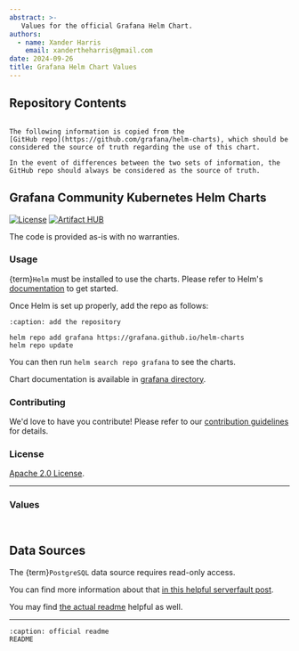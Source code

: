```yaml
---
abstract: >-
   Values for the official Grafana Helm Chart.
authors:
  - name: Xander Harris
    email: xandertheharris@gmail.com
date: 2024-09-26
title: Grafana Helm Chart Values
---
```


## Repository Contents

```{contents}
```

```{admonition} This is a copy
The following information is copied from the
[GitHub repo](https://github.com/grafana/helm-charts), which should be
considered the source of truth regarding the use of this chart.

In the event of differences between the two sets of information, the
GitHub repo should always be considered as the source of truth.
```

## Grafana Community Kubernetes Helm Charts

[![License](https://img.shields.io/badge/License-Apache%202.0-blue.svg)](https://opensource.org/licenses/Apache-2.0)
[![Artifact HUB](https://img.shields.io/endpoint?url=https://artifacthub.io/badge/repository/grafana)](https://artifacthub.io/packages/search?repo=grafana)

The code is provided as-is with no warranties.

### Usage

{term}`Helm` must be installed to use the charts.
Please refer to Helm's [documentation](https://helm.sh/docs/) to get started.

Once Helm is set up properly, add the repo as follows:

```{code-block} shell
:caption: add the repository

helm repo add grafana https://grafana.github.io/helm-charts
helm repo update
```

You can then run `helm search repo grafana` to see the charts.

Chart documentation is available in
[grafana directory](https://github.com/grafana/helm-charts/blob/main/charts/grafana/README.md).

### Contributing

We'd love to have you contribute! Please refer to our
[contribution guidelines](https://github.com/grafana/helm-charts/blob/main/CONTRIBUTING.md)
for details.

### License

[Apache 2.0 License](https://github.com/grafana/helm-charts/blob/main/LICENSE).

---

### Values

```{autoyaml} charts/grafana/values.yaml
```

```{sectionauthor} Xander Harris <xandertheharris@gmail.com>
```

## Data Sources

The {term}`PostgreSQL` data source requires read-only access.

You can find more information about that
[in this helpful serverfault post](https://serverfault.com/questions/60508/grant-select-to-all-tables-in-postgresql).

You may find [the actual readme](https://github.com/grafana/helm-charts/blob/main/charts/grafana/README.md)
helpful as well.

---

```{toctree}
:caption: official readme
README
```
